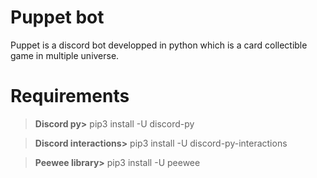 # Puppet bot

Puppet is a discord bot developped in python which is a card collectible game in multiple universe.

# Requirements

> **Discord py>** pip3 install -U discord-py

> **Discord interactions>** pip3 install -U discord-py-interactions

> **Peewee library>** pip3 install -U peewee
